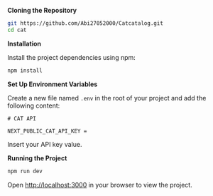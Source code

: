 **Cloning the Repository**

```bash
git https://github.com/Abi27052000/Catcatalog.git
cd cat
```

**Installation**

Install the project dependencies using npm:

```bash
npm install
```

**Set Up Environment Variables**

Create a new file named `.env` in the root of your project and add the following content:

```env
# CAT API

NEXT_PUBLIC_CAT_API_KEY =
```

Insert your API key value.

**Running the Project**

```bash
npm run dev
```

Open [http://localhost:3000](http://localhost:3000) in your browser to view the project.
